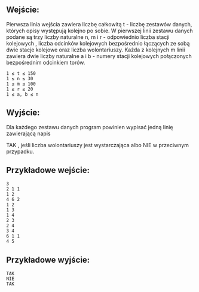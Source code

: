## Wejście:

Pierwsza linia wejścia zawiera liczbę całkowitą t - liczbę zestawów danych, których opisy występują kolejno po sobie. W pierwszej linii zestawu danych podane są trzy liczby naturalne n, m i r - odpowiednio liczba stacji kolejowych , liczba odcinków kolejowych bezpośrednio łączących ze sobą dwie stacje kolejowe oraz liczba wolontariuszy. Każda z kolejnych m linii zawiera dwie liczby naturalne a i b - numery stacji kolejowych połączonych bezpośrednim odcinkiem torów.
```
1 ≤ t ≤ 150
1 ≤ n ≤ 30
1 ≤ m ≤ 100
1 ≤ r ≤ 20
1 ≤ a, b ≤ n
```
## Wyjście:

Dla każdego zestawu danych program powinien wypisać jedną linię zawierającą napis

TAK
, jeśli liczba wolontariuszy jest wystarczająca albo
NIE
w przeciwnym przypadku.
## Przykładowe wejście:
```
3
2 1 1
1 2
4 6 2
1 2
1 3
1 4
2 3
2 4
3 4
6 1 1
4 5
```
## Przykładowe wyjście:
```
TAK
NIE
TAK
```
